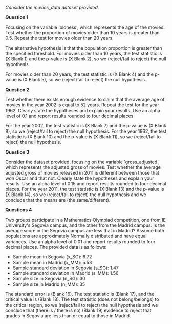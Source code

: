 *Consider the movies_data dataset provided.*

**Question 1**

Focusing on the variable 'oldness', which represents the age of the movies. Test whether the proportion of movies older than 10 years is greater than 0.5.
Repeat the test for movies older than 20 years. 

The alternative hypothesis is that the population proportion is greater than the specified threshold. For movies older than 10 years, the test statistic is (X Blank 1) and the p-value is (X Blank 2), so we (reject/fail to reject) the null hypothesis.

For movies older than 20 years, the test statistic is (X Blank 4) and the p-value is (X Blank 5), so we (reject/fail to reject) the null hypothesis.

**Question 2**

Test whether there exists enough evidence to claim that the average age of movies in the year 2002 is equal to 52 years. Repeat the test for the year 1962. Clearly state the hypotheses and explain your results. Use an alpha level of 0.1 and report results rounded to four decimal places.

For the year 2002, the test statistic is (X Blank 7) and the p-value is (X Blank 8), so we (reject/fail to reject) the null hypothesis. For the year 1962, the test statistic is (X Blank 10) and the p-value is (X Blank 11), so we (reject/fail to reject) the null hypothesis.


**Question 3**

Consider the dataset provided, focusing on the variable 'gross_adjusted', which represents the adjusted gross of movies. Test whether the average adjusted gross of movies released in 2011 is different between those that won Oscar and that not. Clearly state the hypotheses and explain your results. Use an alpha level of 0.15 and report results rounded to four decimal places.
For the year 2011, the test statistic is (X Blank 13) and the p-value is (X Blank 14), so we (reject/fail to reject) the null hypothesis and we conclude that the means are (the same/different).

**Questions 4**

Two groups participate in a Mathematics Olympiad competition, one from IE University's Segovia campus, and the other from the Madrid campus. Is the average score in the Segovia campus are less that in Madrid? Assume both populations are approximately Normally distributed and have equal variances. Use an alpha level of 0.01 and report results rounded to four decimal places. The provided data is as follows:

- Sample mean in Segovia (x_SG): 6.72 
- Sample mean in Madrid (x_MM): 5.53 
- Sample standard deviation in Segovia (s_SG): 1.47
- Sample standard deviation in Madrid (s_MM): 1.56
- Sample size in Segovia (n_SG): 30
- Sample size in Madrid (n_MM): 35

The standard error is (Blank 16). The test statistic is (Blank 17), and the critical value is (Blank 18). The test statistic (does not belong/belongs) to the critical region, so we (reject/fail to reject) the null hypothesis and we conclude that (there is / there is no) (Blank 19) evidence to reject that grades in Segovia are less than or equal to those in Madrid.

